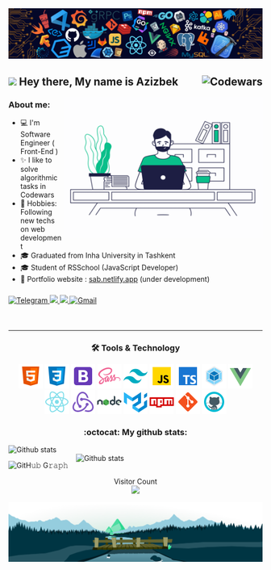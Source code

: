 <img width="auto" src=".github/header.png" />

## <img src="https://media.giphy.com/media/hvRJCLFzcasrR4ia7z/giphy.gif" width="25"> Hey there, My name is Azizbek <img align="right" alt="Codewars" src="https://www.codewars.com/users/Azizbek98/badges/large"/><br />

<img align="right" alt="Programmer" src="programmer.gif" width="395" height="280" />

###

### About me:

- 💻 I'm Software Engineer ( Front-End )
- ✨ I like to solve algorithmic tasks in Codewars
- 🔭 Hobbies: Following new techs on web development
- 🎓 Graduated from Inha University in Tashkent
- 🎓 Student of RSSchool (JavaScript Developer)
- 🎨 Portfolio website : <a href="https://a-samatov22.netlify.app/" target="_blank">sab.netlify.app</a> (under development)

###

<div align="left">
  <a href="https://t.me/a_Samatov">
    <img alt="Telegram" src="https://img.shields.io/badge/Telegram-2CA5E0?style=for-the-badge&logo=telegram&logoColor=white" />
  </a>
  <a href="https://www.linkedin.com/in/azizbek-samatov-b27859188/">
    <img src="https://img.shields.io/badge/linkedin-%230077B5.svg?&style=for-the-badge&logo=linkedin&logoColor=white" />
  </a>
  <a href="#">
    <img src="https://img.shields.io/badge/Discord-%237289DA.svg?style=for-the-badge&logo=discord&logoColor=white" />
  </a>
  <a href="mailto:azizbeksamatov98@gmail.com">
    <img alt="Gmail" src="https://img.shields.io/badge/Gmail-D14836?style=for-the-badge&logo=gmail&logoColor=white" />
  </a>
  <br />
</div>

####

<div align="center" width="auto">
<br />
<hr />
  <h3 align="center">🛠 Tools & Technology</h3>

  <img alt="html" src=".github/1.png" />
  <img alt="css" src=".github/2.png" />
  <img alt="bootstrap" src=".github/3.png" />
  <img alt="scss" src=".github/4.png" />
  <img alt="tailwind" src=".github/5.png" />
  <img alt="javascript" src=".github/6.png" />
  <img alt="typescript" src=".github/7.png" />
  <img alt="webpack" src=".github/8.png" />
  <img alt="vuejs" src=".github/9.png" />
  <img alt="reactjs" src=".github/10.png" />
  <img alt="redux" src=".github/11.png" />
  <img alt="nodejs" src=".github/12.png" />
  <img alt="material-ui" src=".github/13.png" />
  <img alt="npm" src=".github/14.png" />
  <img alt="git" src=".github/15.png" />
  <img alt="github" src=".github/16.png" />
</div>

<div align="center">
  <h3>:octocat: My github stats:</h3>
</div>

<div>
  <img align="left" alt="Github stats" src="https://github-readme-stats.vercel.app/api?username=azizbek98&theme=chartreuse-dark" width="430" />
  <img align="right" alt="Github stats" src="https://github-readme-stats.vercel.app/api/top-langs/?username=azizbek98&langs_count=6&layout=compact&theme=chartreuse-dark" width="370" />
  <br />
</div>

![GitH𝚞𝚋 G𝚛𝚊𝚙𝚑](https://activity-graph.herokuapp.com/graph?username=Azizbek98&theme=react-dark&hide_border=true&area=true)

<div>
  <p align="center"> 
    Visitor Count
    </br>
    <img src="https://profile-counter.glitch.me/Azizbek98/count.svg" />
  </p>
</div>

<img align="center" src=".github/footer.svg" />
